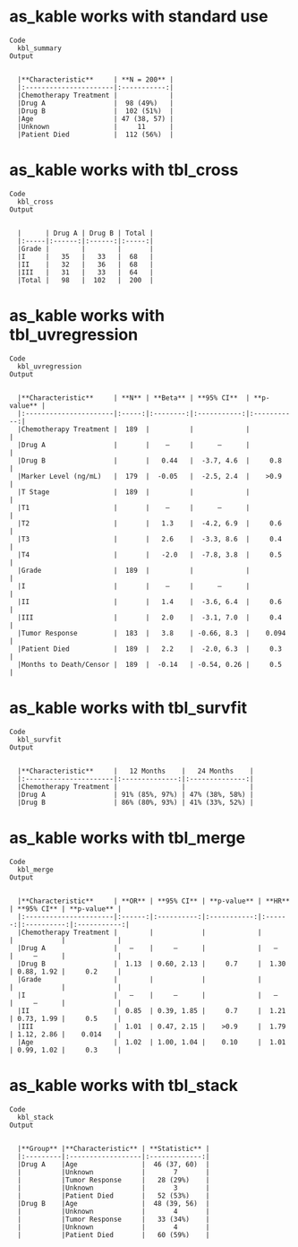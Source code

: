 # as_kable works with standard use

    Code
      kbl_summary
    Output
      
      
      |**Characteristic**     | **N = 200** |
      |:----------------------|:-----------:|
      |Chemotherapy Treatment |             |
      |Drug A                 |  98 (49%)   |
      |Drug B                 |  102 (51%)  |
      |Age                    | 47 (38, 57) |
      |Unknown                |     11      |
      |Patient Died           |  112 (56%)  |

# as_kable works with tbl_cross

    Code
      kbl_cross
    Output
      
      
      |      | Drug A | Drug B | Total |
      |:-----|:------:|:------:|:-----:|
      |Grade |        |        |       |
      |I     |   35   |   33   |  68   |
      |II    |   32   |   36   |  68   |
      |III   |   31   |   33   |  64   |
      |Total |   98   |  102   |  200  |

# as_kable works with tbl_uvregression

    Code
      kbl_uvregression
    Output
      
      
      |**Characteristic**     | **N** | **Beta** | **95% CI**  | **p-value** |
      |:----------------------|:-----:|:--------:|:-----------:|:-----------:|
      |Chemotherapy Treatment |  189  |          |             |             |
      |Drug A                 |       |    —     |      —      |             |
      |Drug B                 |       |   0.44   |  -3.7, 4.6  |     0.8     |
      |Marker Level (ng/mL)   |  179  |  -0.05   |  -2.5, 2.4  |    >0.9     |
      |T Stage                |  189  |          |             |             |
      |T1                     |       |    —     |      —      |             |
      |T2                     |       |   1.3    |  -4.2, 6.9  |     0.6     |
      |T3                     |       |   2.6    |  -3.3, 8.6  |     0.4     |
      |T4                     |       |   -2.0   |  -7.8, 3.8  |     0.5     |
      |Grade                  |  189  |          |             |             |
      |I                      |       |    —     |      —      |             |
      |II                     |       |   1.4    |  -3.6, 6.4  |     0.6     |
      |III                    |       |   2.0    |  -3.1, 7.0  |     0.4     |
      |Tumor Response         |  183  |   3.8    | -0.66, 8.3  |    0.094    |
      |Patient Died           |  189  |   2.2    |  -2.0, 6.3  |     0.3     |
      |Months to Death/Censor |  189  |  -0.14   | -0.54, 0.26 |     0.5     |

# as_kable works with tbl_survfit

    Code
      kbl_survfit
    Output
      
      
      |**Characteristic**     |   12 Months    |   24 Months    |
      |:----------------------|:--------------:|:--------------:|
      |Chemotherapy Treatment |                |                |
      |Drug A                 | 91% (85%, 97%) | 47% (38%, 58%) |
      |Drug B                 | 86% (80%, 93%) | 41% (33%, 52%) |

# as_kable works with tbl_merge

    Code
      kbl_merge
    Output
      
      
      |**Characteristic**     | **OR** | **95% CI** | **p-value** | **HR** | **95% CI** | **p-value** |
      |:----------------------|:------:|:----------:|:-----------:|:------:|:----------:|:-----------:|
      |Chemotherapy Treatment |        |            |             |        |            |             |
      |Drug A                 |   —    |     —      |             |   —    |     —      |             |
      |Drug B                 |  1.13  | 0.60, 2.13 |     0.7     |  1.30  | 0.88, 1.92 |     0.2     |
      |Grade                  |        |            |             |        |            |             |
      |I                      |   —    |     —      |             |   —    |     —      |             |
      |II                     |  0.85  | 0.39, 1.85 |     0.7     |  1.21  | 0.73, 1.99 |     0.5     |
      |III                    |  1.01  | 0.47, 2.15 |    >0.9     |  1.79  | 1.12, 2.86 |    0.014    |
      |Age                    |  1.02  | 1.00, 1.04 |    0.10     |  1.01  | 0.99, 1.02 |     0.3     |

# as_kable works with tbl_stack

    Code
      kbl_stack
    Output
      
      
      |**Group** |**Characteristic** | **Statistic** |
      |:---------|:------------------|:-------------:|
      |Drug A    |Age                |  46 (37, 60)  |
      |          |Unknown            |       7       |
      |          |Tumor Response     |   28 (29%)    |
      |          |Unknown            |       3       |
      |          |Patient Died       |   52 (53%)    |
      |Drug B    |Age                |  48 (39, 56)  |
      |          |Unknown            |       4       |
      |          |Tumor Response     |   33 (34%)    |
      |          |Unknown            |       4       |
      |          |Patient Died       |   60 (59%)    |

